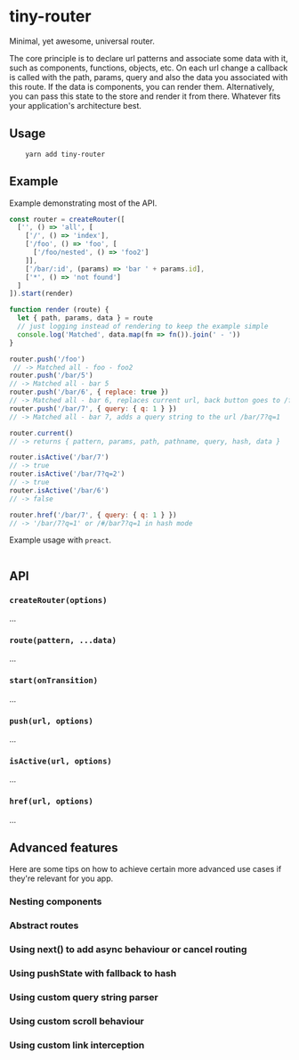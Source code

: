 # tiny-router

Minimal, yet awesome, universal router.

The core principle is to declare url patterns and associate some data with it, such as components, functions, objects, etc. On each url change a callback is called with the path, params, query and also the data you associated with this route. If the data is components, you can render them. Alternatively, you can pass this state to the store and render it from there. Whatever fits your application's architecture best.

## Usage

        yarn add tiny-router

## Example

Example demonstrating most of the API.

```js
const router = createRouter([
  ['', () => 'all', [
    ['/', () => 'index'],
    ['/foo', () => 'foo', [
      ['/foo/nested', () => 'foo2']
    ]],
    ['/bar/:id', (params) => 'bar ' + params.id],
    ['*', () => 'not found']
  ]
]).start(render)

function render (route) {
  let { path, params, data } = route
  // just logging instead of rendering to keep the example simple
  console.log('Matched', data.map(fn => fn()).join(' - '))
}

router.push('/foo')
 // -> Matched all - foo - foo2
router.push('/bar/5')
// -> Matched all - bar 5
router.push('/bar/6', { replace: true })
// -> Matched all - bar 6, replaces current url, back button goes to /foo
router.push('/bar/7', { query: { q: 1 } })
// -> Matched all - bar 7, adds a query string to the url /bar/7?q=1

router.current()
// -> returns { pattern, params, path, pathname, query, hash, data }

router.isActive('/bar/7')
// -> true
router.isActive('/bar/7?q=2')
// -> true
router.isActive('/bar/6')
// -> false

router.href('/bar/7', { query: { q: 1 } })
// -> '/bar/7?q=1' or /#/bar7?q=1 in hash mode
```

Example usage with `preact`.

```js

```

## API

### `createRouter(options)`

...

### `route(pattern, ...data)`

...

### `start(onTransition)`

...

### `push(url, options)`

...

### `isActive(url, options)`

...

### `href(url, options)`

...

## Advanced features

Here are some tips on how to achieve certain more advanced use cases if they're relevant for you app.

### Nesting components

### Abstract routes

### Using next() to add async behaviour or cancel routing

### Using pushState with fallback to hash

### Using custom query string parser

### Using custom scroll behaviour

### Using custom link interception
